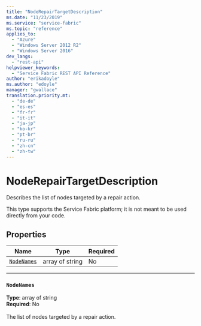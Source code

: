 ```yaml
---
title: "NodeRepairTargetDescription"
ms.date: "11/23/2019"
ms.service: "service-fabric"
ms.topic: "reference"
applies_to: 
  - "Azure"
  - "Windows Server 2012 R2"
  - "Windows Server 2016"
dev_langs: 
  - "rest-api"
helpviewer_keywords: 
  - "Service Fabric REST API Reference"
author: "erikadoyle"
ms.author: "edoyle"
manager: "gwallace"
translation.priority.mt: 
  - "de-de"
  - "es-es"
  - "fr-fr"
  - "it-it"
  - "ja-jp"
  - "ko-kr"
  - "pt-br"
  - "ru-ru"
  - "zh-cn"
  - "zh-tw"
---
```

# NodeRepairTargetDescription

Describes the list of nodes targeted by a repair action.

This type supports the Service Fabric platform; it is not meant to be used directly from your code.


## Properties
| Name | Type | Required |
| --- | --- | --- |
| [`NodeNames`](#nodenames) | array of string | No |

____
### `NodeNames`
__Type__: array of string <br/>
__Required__: No<br/>
<br/>
The list of nodes targeted by a repair action.
